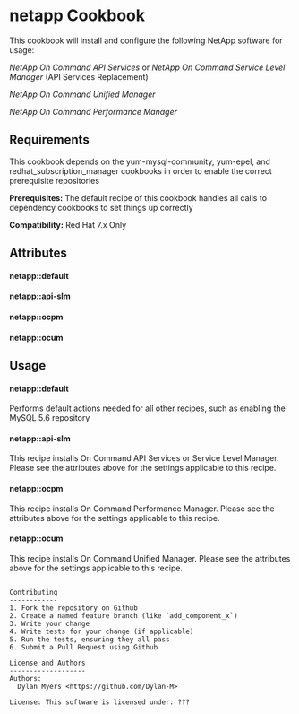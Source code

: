 netapp Cookbook
===============
This cookbook will install and configure the following NetApp software for usage:

*NetApp On Command API Services* or *NetApp On Command Service Level Manager* (API Services Replacement)

*NetApp On Command Unified Manager*

*NetApp On Command Performance Manager*

Requirements
------------
This cookbook depends on the yum-mysql-community, yum-epel, and redhat_subscription_manager cookbooks in order to enable the correct prerequisite repositories

**Prerequisites:** The default recipe of this cookbook handles all calls to dependency cookbooks to set things up correctly

**Compatibility:** Red Hat 7.x Only

Attributes
----------
#### netapp::default


#### netapp::api-slm


#### netapp::ocpm


#### netapp::ocum


Usage
-----
#### netapp::default
Performs default actions needed for all other recipes, such as enabling the MySQL 5.6 repository

#### netapp::api-slm
This recipe installs On Command API Services or Service Level Manager.
Please see the attributes above for the settings applicable to this recipe.

#### netapp::ocpm
This recipe installs On Command Performance Manager.
Please see the attributes above for the settings applicable to this recipe.

#### netapp::ocum
This recipe installs On Command Unified Manager.
Please see the attributes above for the settings applicable to this recipe.
```

Contributing
------------
1. Fork the repository on Github
2. Create a named feature branch (like `add_component_x`)
3. Write your change
4. Write tests for your change (if applicable)
5. Run the tests, ensuring they all pass
6. Submit a Pull Request using Github

License and Authors
-------------------
Authors:
  Dylan Myers <https://github.com/Dylan-M>

License: This software is licensed under: ???